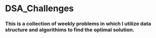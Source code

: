 # DSA_Challenges
<h3>This is a collection of weekly problems in which I utilize data structure and algorithims to find the optimal solution.</h3>
